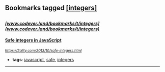 ## Bookmarks tagged [[integers]](https://www.codever.land/search?q=[integers])

_<sup><sup>[www.codever.land/bookmarks/t/integers](www.codever.land/bookmarks/t/integers)</sup></sup>_
---
#### [Safe integers in JavaScript](https://2ality.com/2013/10/safe-integers.html)
_<sup>https://2ality.com/2013/10/safe-integers.html</sup>_

* **tags**: [javascript](../tagged/javascript.md), [safe](../tagged/safe.md), [integers](../tagged/integers.md)
---
